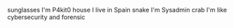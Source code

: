 sunglasses I'm P4kit0
house I live in Spain
snake I'm Sysadmin
crab I'm like cybersecurity and forensic

